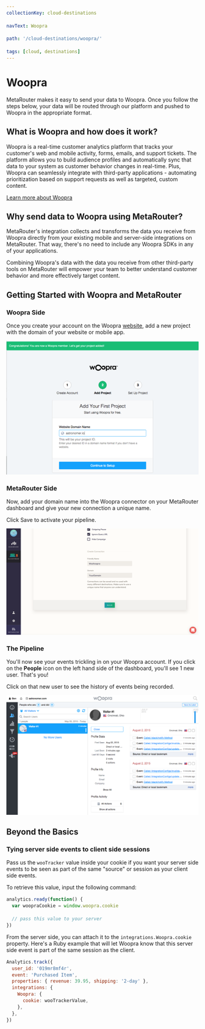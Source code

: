 ```yaml
---
collectionKey: cloud-destinations

navText: Woopra

path: '/cloud-destinations/woopra/'

tags: [cloud, destinations]
---
```


# Woopra

MetaRouter makes it easy to send your data to Woopra. Once you follow the steps below, your data will be routed through our platform and pushed to Woopra in the appropriate format.

## What is Woopra and how does it work?

Woopra is a real-time customer analytics platform that tracks your customer's web and mobile activity, forms, emails, and support tickets. The platform allows you to build audience profiles and automatically sync that data to your system as customer behavior changes in real-time. Plus, Woopra can seamlessly integrate with third-party applications - automating prioritization based on support requests as well as targeted, custom content.

[Learn more about Woopra](https://www.woopra.com/)

## Why send data to Woopra using MetaRouter?

MetaRouter's integration collects and transforms the data you receive from Woopra directly from your existing mobile and server-side integrations on MetaRouter. That way, there's no need to include any Woopra SDKs in any of your applications.

Combining Woopra's data with the data you receive from other third-party tools on MetaRouter will empower your team to better understand customer behavior and more effectively target content.

## Getting Started with Woopra and MetaRouter

### Woopra Side

Once you create your account on the Woopra [website](https://www.woopra.com/), add a new project with the domain of your website or mobile app.

![woopra1](/images/woopra1.png)

### MetaRouter Side

Now, add your domain name into the Woopra connector on your MetaRouter dashboard and give your new connection a unique name.

Click Save to activate your pipeline.

![woopra2](/images/woopra2v2.png)

### The Pipeline

You'll now see your events trickling in on your Woopra account. If you click on the **People** icon on the left hand side of the dashboard, you'll see 1 new user. That's you!

Click on that new user to see the history of events being recorded.

![woopra3](/images/woopra3.png)

## Beyond the Basics

### Tying server side events to client side sessions

Pass us the `wooTracker` value inside your cookie if you want your server side events to be seen as part of the same "source" or session as your client side events.

To retrieve this value, input the following command:

```javascript
analytics.ready(function() {
  var woopraCookie = window.woopra.cookie

  // pass this value to your server
})
```

From the server side, you can attach it to the `integrations.Woopra.cookie` property. Here's a Ruby example that will let Woopra know that this server side event is part of the same session as the client.

```javascript
Analytics.track({
  user_id: '019mr8mf4r',
  event: 'Purchased Item',
  properties: { revenue: 39.95, shipping: '2-day' },
  integrations: {
    Woopra: {
      cookie: wooTrackerValue,
    },
  },
})
```
